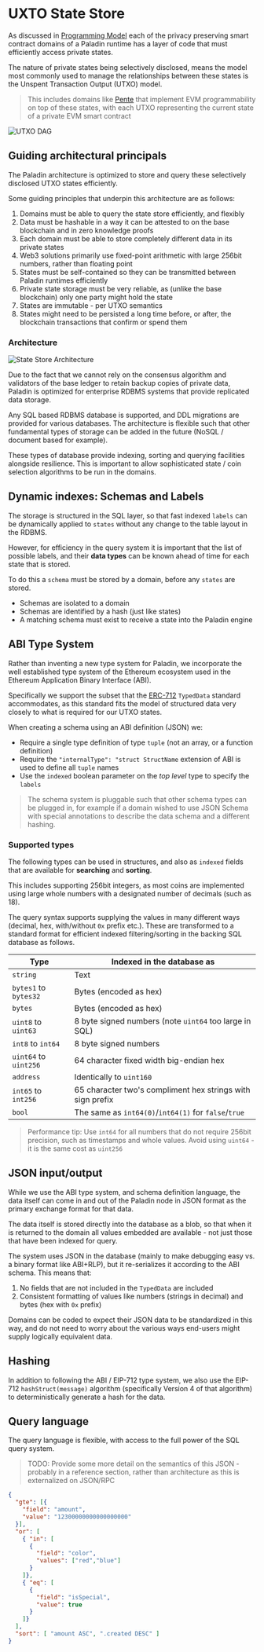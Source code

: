 # UXTO State Store

As discussed in [Programming Model](./programming_model.md) each of the privacy preserving smart
contract domains of a Paladin runtime has a layer of code that must efficiently access private states.

The nature of private states being selectively disclosed, means the model most commonly used to
manage the relationships between these states is the Unspent Transaction Output (UTXO) model.

> This includes domains like [Pente](./pente.md) that implement EVM programmability on top of these states,
> with each UTXO representing the current state of a private EVM smart contract

![UTXO DAG](../images/private_utxo_model.jpg)

## Guiding architectural principals

The Paladin architecture is optimized to store and query these selectively disclosed UTXO states efficiently.

Some guiding principles that underpin this architecture are as follows:

1. Domains must be able to query the state store efficiently, and flexibly
2. Data must be hashable in a way it can be attested to on the base blockchain and in zero knowledge proofs
3. Each domain must be able to store completely different data in its private states
4. Web3 solutions primarily use fixed-point arithmetic with large 256bit numbers, rather than floating point
5. States must be self-contained so they can be transmitted between Paladin runtimes efficiently
6. Private state storage must be very reliable, as (unlike the base blockchain) only one party might hold the state
7. States are immutable - per UTXO semantics
8. States might need to be persisted a long time before, or after, the blockchain transactions that confirm or spend them

### Architecture

![State Store Architecture](../images/state_store.jpg)

Due to the fact that we cannot rely on the consensus algorithm and validators of the base ledger
to retain backup copies of private data, Paladin is optimized for enterprise RDBMS systems that
provide replicated data storage.

Any SQL based RDBMS database is supported, and DDL migrations are provided for various databases.
The architecture is flexible such that other fundamental types of storage can be added in the future
(NoSQL / document based for example).

These types of database provide indexing, sorting and querying facilities alongside resilience. This is important
to allow sophisticated state / coin selection algorithms to be run in the domains.

## Dynamic indexes: Schemas and Labels

The storage is structured in the SQL layer, so that fast indexed `labels` can be dynamically applied to `states`
without any change to the table layout in the RDBMS.

However, for efficiency in the query system it is important that the list of possible labels, and their **data types**
can be known ahead of time for each state that is stored.

To do this a `schema` must be stored by a domain, before any `states` are stored.

- Schemas are isolated to a domain
- Schemas are identified by a hash (just like states)
- A matching schema must exist to receive a state into the Paladin engine

## ABI Type System

Rather than inventing a new type system for Paladin, we incorporate the well established type system of the
Ethereum ecosystem used in the Ethereum Application Binary Interface (ABI).

Specifically we support the subset that the [ERC-712](https://github.com/ethereum/EIPs/blob/master/EIPS/eip-712.md)
`TypedData` standard accommodates, as this standard fits the model of structured data very closely to
what is required for our UTXO states.

When creating a schema using an ABI definition (JSON) we:

- Require a single type definition of type `tuple` (not an array, or a function definition)
- Require the `"internalType": "struct StructName` extension of ABI is used to define all `tuple` names
- Use the `indexed` boolean parameter on the _top level_ type to specify the `labels` 

> The schema system is pluggable such that other schema types can be plugged in, for example if a domain
> wished to use JSON Schema with special annotations to describe the data schema and a different hashing.

### Supported types

The following types can be used in structures, and also as `indexed` fields that 
are available for **searching** and **sorting**.

This includes supporting 256bit integers, as most coins are implemented using
large whole numbers with a designated number of decimals (such as 18).

The query syntax supports supplying the values in many different ways (decimal, hex,
with/without `0x` prefix etc.). These are transformed to a standard format for efficient
indexed filtering/sorting in the backing SQL database as follows.

| Type                  | Indexed in the database as                                 |
|-----------------------|------------------------------------------------------------|
| `string`              | Text                                                       |
| `bytes1` to `bytes32` | Bytes (encoded as hex)                                     |
| `bytes`               | Bytes (encoded as hex)                                     |
| `uint8` to `uint63`   | 8 byte signed numbers (note `uint64` too large in SQL)     |
| `int8` to `int64`     | 8 byte signed numbers                                      |
| `uint64` to `uint256` | 64 character fixed width big-endian hex                    |
| `address`             | Identically to `uint160`                                   |
| `int65` to `int256`   | 65 character two's compliment hex strings with sign prefix |
| `bool`                | The same as `int64(0)`/`int64(1)` for `false`/`true`       |

> Performance tip: Use `int64` for all numbers that do not require 256bit precision,
> such as timestamps and whole values. Avoid using `uint64` - it is the same cost
> as `uint256`

## JSON input/output

While we use the ABI type system, and schema definition language, the data itself can come in and out
of the Paladin node in JSON format as the primary exchange format for that data.

The data itself is stored directly into the database as a blob, so that when it is returned
to the domain all values embedded are available - not just those that have been indexed for query.

The system uses JSON in the database (mainly to make debugging easy vs. a binary format like ABI+RLP),
but it re-serializes it according to the ABI schema. This means that:

1. No fields that are not included in the `TypedData` are included
2. Consistent formatting of values like numbers (strings in decimal) and bytes (hex with `0x` prefix)

Domains can be coded to expect their JSON data to be standardized in this way, and do not need to worry
about the various ways end-users might supply logically equivalent data.

## Hashing

In addition to following the ABI / EIP-712 type system, we also use the EIP-712 `hashStruct(message)` algorithm
(specifically Version 4 of that algorithm) to deterministically generate a hash for the data.

## Query language

The query language is flexible, with access to the full power of the SQL query system.

> TODO: Provide some more detail on the semantics of this JSON - probably in a reference section, rather than
> architecture as this is externalized on JSON/RPC

```json
{
  "gte": [{
    "field": "amount",
    "value": "12300000000000000000"
  }],
  "or": [
    { "in": [
      {
        "field": "color",
        "values": ["red","blue"]
      }
    ]},
    { "eq": [
      {
        "field": "isSpecial",
        "value": true
      }
    ]}
  ],
  "sort": [ "amount ASC", ".created DESC" ]
}
```
